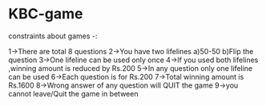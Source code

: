 # KBC-game
constraints about games -:

1->There are total 8 questions
2->You have two lifelines
   a)50-50
   b)Flip the question
3->One lifeline can be used only once
4->If you used both lifelines ,winning amount is reduced by Rs.200
5->In any question only one lifeline can be used
6->Each question is for Rs.200
7->Total winning amount is Rs.1600
8->Wrong answer of any question will QUIT the game
9->you cannot leave/Quit the game in between
